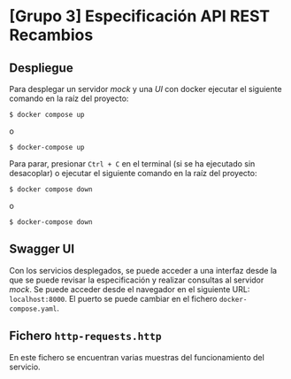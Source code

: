 # [Grupo 3] Especificación API REST Recambios

## Despliegue

Para desplegar un servidor *mock* y una *UI* con docker ejecutar el siguiente comando en la raíz del proyecto:

```console
$ docker compose up
```

o

```console
$ docker-compose up
```

Para parar, presionar `Ctrl + C` en el terminal (si se ha ejecutado sin desacoplar) o  ejecutar el siguiente comando en la raíz del proyecto:

```console
$ docker compose down
```

o

```console
$ docker-compose down
```

## Swagger UI

Con los servicios desplegados, se puede acceder a una interfaz desde la que se puede revisar la especificación y realizar consultas al servidor *mock*. Se puede acceder desde el navegador en el siguiente URL: `localhost:8000`. El puerto se puede cambiar en el fichero `docker-compose.yaml`.

## Fichero `http-requests.http`

En este fichero se encuentran varias muestras del funcionamiento del servicio.
